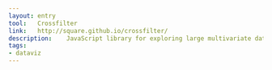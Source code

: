 ```yaml
---
layout: entry
tool:	Crossfilter
link:	http://square.github.io/crossfilter/
description:	JavaScript library for exploring large multivariate datasets in the browser
tags:
- dataviz	
---
```

